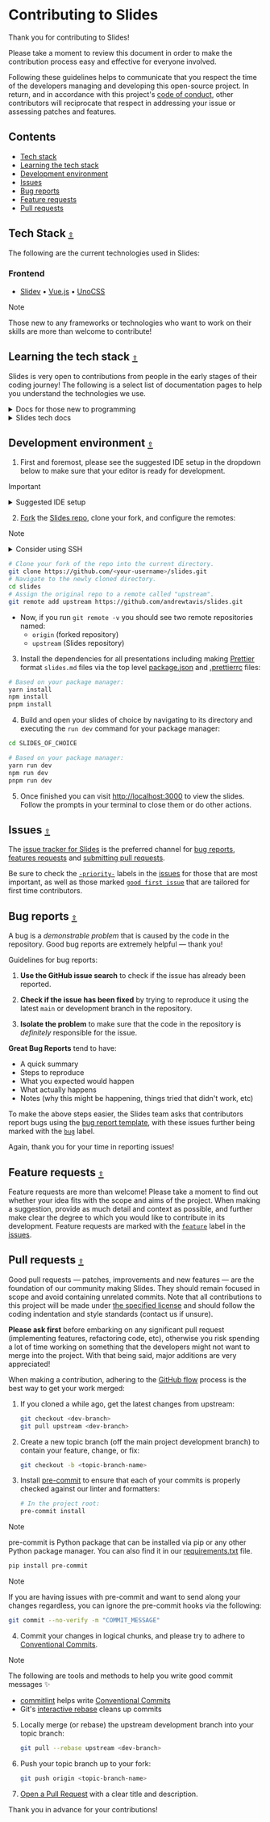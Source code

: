# Contributing to Slides

Thank you for contributing to Slides!

Please take a moment to review this document in order to make the contribution process easy and effective for everyone involved.

Following these guidelines helps to communicate that you respect the time of the developers managing and developing this open-source project. In return, and in accordance with this project's [code of conduct](.github/CODE_OF_CONDUCT.md), other contributors will reciprocate that respect in addressing your issue or assessing patches and features.

<a id="contents"></a>

## **Contents**

- [Tech stack](#tech-stack-)
- [Learning the tech stack](#learning-the-tech-)
- [Development environment](#dev-env-)
- [Issues](#issues-)
- [Bug reports](#bug-reports-)
- [Feature requests](#feature-requests-)
- [Pull requests](#pull-requests-)

<a id="tech-stack-"></a>

## Tech Stack [`⇧`](#contents)

The following are the current technologies used in Slides:

### Frontend

- [Slidev](https://sli.dev/) • [Vue.js](https://vuejs.org) • [UnoCSS](https://unocss.dev/)

> [!NOTE]
> Those new to any frameworks or technologies who want to work on their skills are more than welcome to contribute!

<a id="learning-the-tech-"></a>

## Learning the tech stack [`⇧`](#contents)

Slides is very open to contributions from people in the early stages of their coding journey! The following is a select list of documentation pages to help you understand the technologies we use.

<details><summary>Docs for those new to programming</summary>
<p>

- [Mozilla Developer Network Learning Area](https://developer.mozilla.org/en-US/docs/Learn)
  - Doing MDN sections for HTML, CSS and JavaScript is the best ways to get into web development!
- [Open Source Guides](https://opensource.guide/)
  - Guides from GitHub about open-source software including how to start and much more!

</p>
</details>

<details><summary>Slides tech docs</summary>
<p>

- [Slidev docs](https://sli.dev/guide/)
- [Vue.js 3 docs](https://vuejs.org/guide/introduction.html)
- [Vue docs on MDN](https://developer.mozilla.org/en-US/docs/Learn/Tools_and_testing/Client-side_JavaScript_frameworks/Vue_getting_started)
- [UnoCSS docs](https://unocss.dev/interactive/)

</p>
</details>

<a id="dev-env-"></a>

## Development environment [`⇧`](#contents)

1. First and foremost, please see the suggested IDE setup in the dropdown below to make sure that your editor is ready for development.

> [!IMPORTANT]
>
> <details><summary>Suggested IDE setup</summary>
>
> <p>
>
> VS Code
>
> Install the following extensions:
>
> - [esbenp.prettier-vscode](https://marketplace.visualstudio.com/items?itemName=esbenp.prettier-vscode)
> - [streetsidesoftware.code-spell-checker](https://marketplace.visualstudio.com/items?itemName=streetsidesoftware.code-spell-checker)
> - [Vue.volar](https://marketplace.visualstudio.com/items?itemName=Vue.volar)
>
> </p>
> </details>

2. [Fork](https://docs.github.com/en/get-started/quickstart/fork-a-repo) the [Slides repo](https://github.com/andrewtavis/slides), clone your fork, and configure the remotes:

> [!NOTE]
>
> <details><summary>Consider using SSH</summary>
>
> <p>
>
> Alternatively to using HTTPS as in the instructions below, consider SSH to interact with GitHub from the terminal. SSH allows you to connect without a user-pass authentication flow.
>
> To run git commands with SSH, remember then to substitute the HTTPS URL, `https://github.com/...`, with the SSH one, `git@github.com:...`.
>
> - e.g. Cloning now becomes `git clone git@github.com:<your-username>/slides.git`
>
> GitHub also has their documentation on how to [Generate a new SSH key](https://docs.github.com/en/authentication/connecting-to-github-with-ssh/generating-a-new-ssh-key-and-adding-it-to-the-ssh-agent) 🔑
>
> </p>
> </details>

```bash
# Clone your fork of the repo into the current directory.
git clone https://github.com/<your-username>/slides.git
# Navigate to the newly cloned directory.
cd slides
# Assign the original repo to a remote called "upstream".
git remote add upstream https://github.com/andrewtavis/slides.git
```

- Now, if you run `git remote -v` you should see two remote repositories named:
  - `origin` (forked repository)
  - `upstream` (Slides repository)

3. Install the dependencies for all presentations including making [Prettier](https://prettier.io/) format `slides.md` files via the top level [package.json](package.json) and [.prettierrc](.prettierrc) files:

```bash
# Based on your package manager:
yarn install
npm install
pnpm install
```

4. Build and open your slides of choice by navigating to its directory and executing the `run dev` command for your package manager:

```bash
cd SLIDES_OF_CHOICE

# Based on your package manager:
yarn run dev
npm run dev
pnpm run dev
```

5. Once finished you can visit <http://localhost:3000> to view the slides. Follow the prompts in your terminal to close them or do other actions.

<a id="issues-"></a>

## Issues [`⇧`](#contents)

The [issue tracker for Slides](https://github.com/andrewtavis/slides/issues) is the preferred channel for [bug reports](#bug-reports), [features requests](#feature-requests) and [submitting pull requests](#pull-requests).

Be sure to check the [`-priority-`](https://github.com/andrewtavis/slides/labels/-priority-) labels in the [issues](https://github.com/andrewtavis/slides/issues) for those that are most important, as well as those marked [`good first issue`](https://github.com/andrewtavis/slides/issues?q=is%3Aissue+is%3Aopen+label%3A%22good+first+issue%22) that are tailored for first time contributors.

<a name="bug-reports"></a>

## Bug reports [`⇧`](#contents)

A bug is a _demonstrable problem_ that is caused by the code in the repository. Good bug reports are extremely helpful — thank you!

Guidelines for bug reports:

1. **Use the GitHub issue search** to check if the issue has already been reported.

2. **Check if the issue has been fixed** by trying to reproduce it using the latest `main` or development branch in the repository.

3. **Isolate the problem** to make sure that the code in the repository is _definitely_ responsible for the issue.

**Great Bug Reports** tend to have:

- A quick summary
- Steps to reproduce
- What you expected would happen
- What actually happens
- Notes (why this might be happening, things tried that didn't work, etc)

To make the above steps easier, the Slides team asks that contributors report bugs using the [bug report template](https://github.com/andrewtavis/slides/issues/new?assignees=&labels=bug&template=bug_report.yml), with these issues further being marked with the [`bug`](https://github.com/andrewtavis/slides/issues?q=is%3Aopen+is%3Aissue+label%3Abug) label.

Again, thank you for your time in reporting issues!

<a name="feature-requests-"></a>

## Feature requests [`⇧`](#contents)

Feature requests are more than welcome! Please take a moment to find out whether your idea fits with the scope and aims of the project. When making a suggestion, provide as much detail and context as possible, and further make clear the degree to which you would like to contribute in its development. Feature requests are marked with the [`feature`](https://github.com/andrewtavis/slides/issues?q=is%3Aopen+is%3Aissue+label%3Afeature) label in the [issues](https://github.com/andrewtavis/slides/issues).

<a name="pull-requests-"></a>

## Pull requests [`⇧`](#contents)

Good pull requests — patches, improvements and new features — are the foundation of our community making Slides. They should remain focused in scope and avoid containing unrelated commits. Note that all contributions to this project will be made under [the specified license](LICENSE.txt) and should follow the coding indentation and style standards (contact us if unsure).

**Please ask first** before embarking on any significant pull request (implementing features, refactoring code, etc), otherwise you risk spending a lot of time working on something that the developers might not want to merge into the project. With that being said, major additions are very appreciated!

When making a contribution, adhering to the [GitHub flow](https://docs.github.com/en/get-started/quickstart/github-flow) process is the best way to get your work merged:

1. If you cloned a while ago, get the latest changes from upstream:

   ```bash
   git checkout <dev-branch>
   git pull upstream <dev-branch>
   ```

2. Create a new topic branch (off the main project development branch) to contain your feature, change, or fix:

   ```bash
   git checkout -b <topic-branch-name>
   ```

3. Install [pre-commit](https://pre-commit.com/) to ensure that each of your commits is properly checked against our linter and formatters:

   ```bash
   # In the project root:
   pre-commit install
   ```

> [!NOTE]
> pre-commit is Python package that can be installed via pip or any other Python package manager. You can also find it in our [requirements.txt](backend/requirements.txt) file.
>
> ```bash
> pip install pre-commit
> ```

> [!NOTE]
> If you are having issues with pre-commit and want to send along your changes regardless, you can ignore the pre-commit hooks via the following:
>
> ```bash
> git commit --no-verify -m "COMMIT_MESSAGE"
> ```

4. Commit your changes in logical chunks, and please try to adhere to [Conventional Commits](https://www.conventionalcommits.org/en/v1.0.0/).

> [!NOTE]
> The following are tools and methods to help you write good commit messages ✨
>
> - [commitlint](https://commitlint.io/) helps write [Conventional Commits](https://www.conventionalcommits.org/en/v1.0.0/)
> - Git's [interactive rebase](https://docs.github.com/en/github/getting-started-with-github/about-git-rebase) cleans up commits

5. Locally merge (or rebase) the upstream development branch into your topic branch:

   ```bash
   git pull --rebase upstream <dev-branch>
   ```

6. Push your topic branch up to your fork:

   ```bash
   git push origin <topic-branch-name>
   ```

7. [Open a Pull Request](https://help.github.com/articles/using-pull-requests/) with a clear title and description.

Thank you in advance for your contributions!
